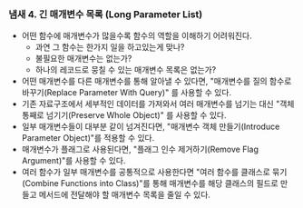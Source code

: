 ### 냄새 4. 긴 매개변수 목록 (Long Parameter List)
- 어떤 함수에 매개변수가 많을수록 함수의 역할을 이해하기 어려워진다.
   - 과연 그 함수는 한가지 일을 하고있는게 맞나? 
   - 불필요한 매개변수는 없는가? 
   - 하나의 레코드로 뭉칠 수 있는 매개변수 목록은 없는가?
- 어떤 매개변수를 다른 매개변수를 통해 알아낼 수 있다면, "매개변수를 질의 함수로 바꾸기(Replace Parameter With Query)"
를 사용할 수 있다.
- 기존 자료구조에서 세부적인 데이터를 가져와서 여러 매개변수를 넘기는 대신 "객체 통째로 넘기기(Preserve Whole Object)"
를 사용할 수 있다.
- 일부 매개변수들이 대부분 같이 넘겨진다면, "매개변수 객체 만들기(Introduce Parameter Object)"를 적용할 수 있다.
- 매개변수가 플래그로 사용된다면, "플래그 인수 제거하기(Remove Flag Argument)"를 사용할 수 있다.
- 여러 함수가 일부 매개변수를 공통적으로 사용한다면 "여러 함수를 클래스로 묶기(Combine Functions into Class)"를 통해
매개변수를 해당 클래스의 필드로 만들고 메서드에 전달해야 할 매개변수 목록을 줄일 수 있다.